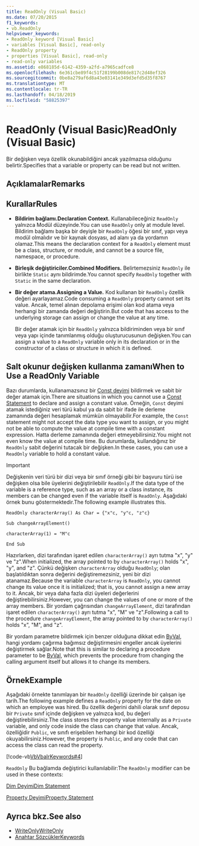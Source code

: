 ```yaml
---
title: ReadOnly (Visual Basic)
ms.date: 07/20/2015
f1_keywords:
- vb.ReadOnly
helpviewer_keywords:
- ReadOnly keyword [Visual Basic]
- variables [Visual Basic], read-only
- ReadOnly property
- properties [Visual Basic], read-only
- read-only variables
ms.assetid: e868185d-6142-4359-a2fd-a7965cadfce8
ms.openlocfilehash: 6e361cbe89f4c51f28199b008de817c2d48ef326
ms.sourcegitcommit: 0be8a279af6d8a43e03141e349d3efd5d35f8767
ms.translationtype: MT
ms.contentlocale: tr-TR
ms.lasthandoff: 04/18/2019
ms.locfileid: "58825397"
---
```

# <a name="readonly-visual-basic"></a><span data-ttu-id="4f764-102">ReadOnly (Visual Basic)</span><span class="sxs-lookup"><span data-stu-id="4f764-102">ReadOnly (Visual Basic)</span></span>
<span data-ttu-id="4f764-103">Bir değişken veya özellik okunabildiğini ancak yazılmazsa olduğunu belirtir.</span><span class="sxs-lookup"><span data-stu-id="4f764-103">Specifies that a variable or property can be read but not written.</span></span>  
  
## <a name="remarks"></a><span data-ttu-id="4f764-104">Açıklamalar</span><span class="sxs-lookup"><span data-stu-id="4f764-104">Remarks</span></span>  
  
## <a name="rules"></a><span data-ttu-id="4f764-105">Kurallar</span><span class="sxs-lookup"><span data-stu-id="4f764-105">Rules</span></span>  
  
-   <span data-ttu-id="4f764-106">**Bildirim bağlamı.**</span><span class="sxs-lookup"><span data-stu-id="4f764-106">**Declaration Context.**</span></span> <span data-ttu-id="4f764-107">Kullanabileceğiniz `ReadOnly` yalnızca Modül düzeyinde.</span><span class="sxs-lookup"><span data-stu-id="4f764-107">You can use `ReadOnly` only at module level.</span></span> <span data-ttu-id="4f764-108">Bildirim bağlamı başka bir deyişle bir `ReadOnly` öğesi bir sınıf, yapı veya modül olmalıdır ve bir kaynak dosyası, ad alanı ya da yordamın olamaz.</span><span class="sxs-lookup"><span data-stu-id="4f764-108">This means the declaration context for a `ReadOnly` element must be a class, structure, or module, and cannot be a source file, namespace, or procedure.</span></span>  
  
-   <span data-ttu-id="4f764-109">**Birleşik değiştiriciler.**</span><span class="sxs-lookup"><span data-stu-id="4f764-109">**Combined Modifiers.**</span></span> <span data-ttu-id="4f764-110">Belirtemezsiniz `ReadOnly` ile birlikte `Static` aynı bildirimde.</span><span class="sxs-lookup"><span data-stu-id="4f764-110">You cannot specify `ReadOnly` together with `Static` in the same declaration.</span></span>  
  
-   <span data-ttu-id="4f764-111">**Bir değer atama.**</span><span class="sxs-lookup"><span data-stu-id="4f764-111">**Assigning a Value.**</span></span> <span data-ttu-id="4f764-112">Kod kullanan bir `ReadOnly` özellik değeri ayarlayamaz.</span><span class="sxs-lookup"><span data-stu-id="4f764-112">Code consuming a `ReadOnly` property cannot set its value.</span></span> <span data-ttu-id="4f764-113">Ancak, temel alınan depolama erişimi olan kod atama veya herhangi bir zamanda değeri değiştirin.</span><span class="sxs-lookup"><span data-stu-id="4f764-113">But code that has access to the underlying storage can assign or change the value at any time.</span></span>  
  
     <span data-ttu-id="4f764-114">Bir değer atamak için bir `ReadOnly` yalnızca bildiriminden veya bir sınıf veya yapı içinde tanımlanmış olduğu oluşturucusunun değişken.</span><span class="sxs-lookup"><span data-stu-id="4f764-114">You can assign a value to a `ReadOnly` variable only in its declaration or in the constructor of a class or structure in which it is defined.</span></span>  
  
## <a name="when-to-use-a-readonly-variable"></a><span data-ttu-id="4f764-115">Salt okunur değişken kullanma zamanı</span><span class="sxs-lookup"><span data-stu-id="4f764-115">When to Use a ReadOnly Variable</span></span>  
 <span data-ttu-id="4f764-116">Bazı durumlarda, kullanamazsınız bir [Const deyimi](../../../visual-basic/language-reference/statements/const-statement.md) bildirmek ve sabit bir değer atamak için.</span><span class="sxs-lookup"><span data-stu-id="4f764-116">There are situations in which you cannot use a [Const Statement](../../../visual-basic/language-reference/statements/const-statement.md) to declare and assign a constant value.</span></span> <span data-ttu-id="4f764-117">Örneğin, `Const` deyimi atamak istediğiniz veri türü kabul ya da sabit bir ifade ile derleme zamanında değeri hesaplamak mümkün olmayabilir.</span><span class="sxs-lookup"><span data-stu-id="4f764-117">For example, the `Const` statement might not accept the data type you want to assign, or you might not be able to compute the value at compile time with a constant expression.</span></span> <span data-ttu-id="4f764-118">Hatta derleme zamanında değeri etmeyebilirsiniz.</span><span class="sxs-lookup"><span data-stu-id="4f764-118">You might not even know the value at compile time.</span></span> <span data-ttu-id="4f764-119">Bu durumlarda, kullandığınız bir `ReadOnly` sabit değerini tutacak bir değişken.</span><span class="sxs-lookup"><span data-stu-id="4f764-119">In these cases, you can use a `ReadOnly` variable to hold a constant value.</span></span>  
  
> [!IMPORTANT]
>  <span data-ttu-id="4f764-120">Değişkenin veri türü bir dizi veya bir sınıf örneği gibi bir başvuru türü ise değişken olsa bile üyelerini değiştirilebilir `ReadOnly`.</span><span class="sxs-lookup"><span data-stu-id="4f764-120">If the data type of the variable is a reference type, such as an array or a class instance, its members can be changed even if the variable itself is `ReadOnly`.</span></span> <span data-ttu-id="4f764-121">Aşağıdaki örnek bunu göstermektedir.</span><span class="sxs-lookup"><span data-stu-id="4f764-121">The following example illustrates this.</span></span>  
  
 `ReadOnly characterArray() As Char = {"x"c, "y"c, "z"c}`  
  
 `Sub changeArrayElement()`  
  
 `characterArray(1) = "M"c`  
  
 `End Sub`  
  
 <span data-ttu-id="4f764-122">Hazırlarken, dizi tarafından işaret edilen `characterArray()` ayrı tutma "x", "y" ve "z".</span><span class="sxs-lookup"><span data-stu-id="4f764-122">When initialized, the array pointed to by `characterArray()` holds "x", "y", and "z".</span></span> <span data-ttu-id="4f764-123">Çünkü değişken `characterArray` olduğu `ReadOnly`; olan başlatıldıktan sonra değerini değiştiremezsiniz, yeni bir dizi atanamaz.</span><span class="sxs-lookup"><span data-stu-id="4f764-123">Because the variable `characterArray` is `ReadOnly`, you cannot change its value once it is initialized; that is, you cannot assign a new array to it.</span></span> <span data-ttu-id="4f764-124">Ancak, bir veya daha fazla dizi üyeleri değerlerini değiştirebilirsiniz.</span><span class="sxs-lookup"><span data-stu-id="4f764-124">However, you can change the values of one or more of the array members.</span></span> <span data-ttu-id="4f764-125">Bir yordam çağrısından `changeArrayElement`, dizi tarafından işaret edilen `characterArray()` ayrı tutma "x", "M" ve "z".</span><span class="sxs-lookup"><span data-stu-id="4f764-125">Following a call to the procedure `changeArrayElement`, the array pointed to by `characterArray()` holds "x", "M", and "z".</span></span>  
  
 <span data-ttu-id="4f764-126">Bir yordam parametre bildirmek için benzer olduğuna dikkat edin [ByVal](../../../visual-basic/language-reference/modifiers/byval.md), hangi yordamı çağırma bağımsız değiştirmesini engeller ancak üyelerini değiştirmek sağlar.</span><span class="sxs-lookup"><span data-stu-id="4f764-126">Note that this is similar to declaring a procedure parameter to be [ByVal](../../../visual-basic/language-reference/modifiers/byval.md), which prevents the procedure from changing the calling argument itself but allows it to change its members.</span></span>  
  
## <a name="example"></a><span data-ttu-id="4f764-127">Örnek</span><span class="sxs-lookup"><span data-stu-id="4f764-127">Example</span></span>  
 <span data-ttu-id="4f764-128">Aşağıdaki örnekte tanımlayan bir `ReadOnly` özelliği üzerinde bir çalışan işe tarih.</span><span class="sxs-lookup"><span data-stu-id="4f764-128">The following example defines a `ReadOnly` property for the date on which an employee was hired.</span></span> <span data-ttu-id="4f764-129">Bu özellik değerini dahili olarak sınıf deposu bir `Private` sınıf içinde değişken ve yalnızca kod, bu değeri değiştirebilirsiniz.</span><span class="sxs-lookup"><span data-stu-id="4f764-129">The class stores the property value internally as a `Private` variable, and only code inside the class can change that value.</span></span> <span data-ttu-id="4f764-130">Ancak, özelliğidir `Public`, ve sınıfı erişebilen herhangi bir kod özelliği okuyabilirsiniz.</span><span class="sxs-lookup"><span data-stu-id="4f764-130">However, the property is `Public`, and any code that can access the class can read the property.</span></span>  
  
 [!code-vb[VbVbalrKeywords#4](~/samples/snippets/visualbasic/VS_Snippets_VBCSharp/VbVbalrKeywords/VB/Class1.vb#4)]  
  
 <span data-ttu-id="4f764-131">`ReadOnly` Bu bağlamda değiştirici kullanılabilir:</span><span class="sxs-lookup"><span data-stu-id="4f764-131">The `ReadOnly` modifier can be used in these contexts:</span></span>  
  
 [<span data-ttu-id="4f764-132">Dim Deyimi</span><span class="sxs-lookup"><span data-stu-id="4f764-132">Dim Statement</span></span>](../../../visual-basic/language-reference/statements/dim-statement.md)  
  
 [<span data-ttu-id="4f764-133">Property Deyimi</span><span class="sxs-lookup"><span data-stu-id="4f764-133">Property Statement</span></span>](../../../visual-basic/language-reference/statements/property-statement.md)  
  
## <a name="see-also"></a><span data-ttu-id="4f764-134">Ayrıca bkz.</span><span class="sxs-lookup"><span data-stu-id="4f764-134">See also</span></span>

- [<span data-ttu-id="4f764-135">WriteOnly</span><span class="sxs-lookup"><span data-stu-id="4f764-135">WriteOnly</span></span>](../../../visual-basic/language-reference/modifiers/writeonly.md)
- [<span data-ttu-id="4f764-136">Anahtar Sözcükler</span><span class="sxs-lookup"><span data-stu-id="4f764-136">Keywords</span></span>](../../../visual-basic/language-reference/keywords/index.md)
